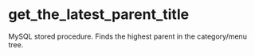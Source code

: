 # get_the_latest_parent_title
MySQL stored procedure. Finds the highest parent in the category/menu tree.
